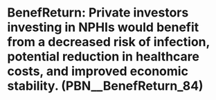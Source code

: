 # BenefReturn: __Private investors investing in NPHIs would benefit from a decreased risk of infection, potential reduction in healthcare costs, and improved economic stability.__ (PBN__BenefReturn_84)


